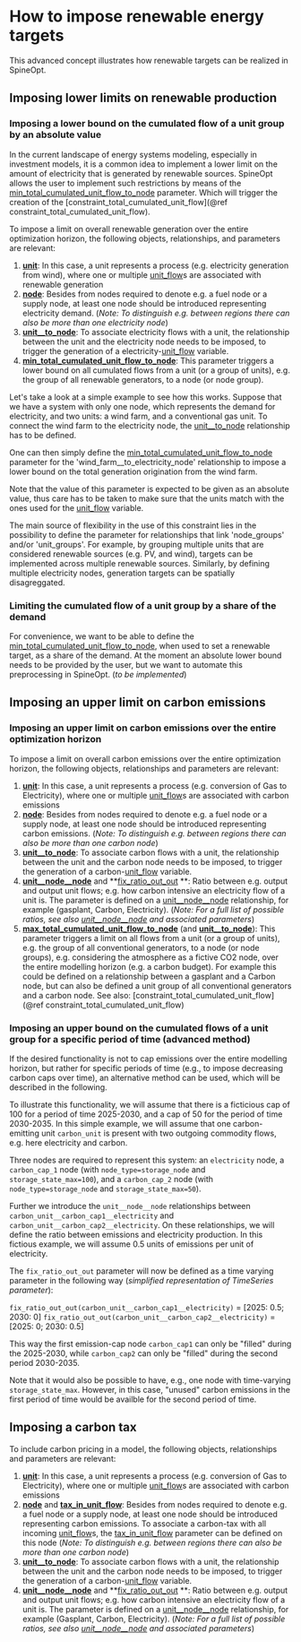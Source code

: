 # How to impose renewable energy targets

This advanced concept illustrates how renewable targets can be realized in SpineOpt. 

## Imposing lower limits on renewable production
### Imposing a lower bound on the cumulated flow of a unit group by an absolute value
In the current landscape of energy systems modeling, especially in investment models, it is a common idea to implement a lower limit on the amount of electricity that is generated by renewable sources. SpineOpt allows the user to implement such restrictions by means of the [min\_total\_cumulated\_unit\_flow\_to\_node](@ref) parameter. Which will trigger the creation of the [constraint\_total\_cumulated\_unit\_flow](@ref constraint_total_cumulated_unit_flow).

To impose  a limit on overall renewable generation over the entire optimization horizon, the following objects, relationships, and parameters are relevant:

1. **[unit](@ref)**: In this case, a unit represents a process (e.g. electricity generation from wind), where one
  or multiple [unit\_flow](@ref)s are associated with renewable generation
2. **[node](@ref)**: Besides from nodes required to denote e.g. a fuel node or a supply node, at least one node should be introduced representing
    electricity demand.
    (*Note: To distinguish e.g. between regions there can also be more than one electricity node*)
3. **[unit\_\_to\_node](@ref)**: To associate electricity flows with a unit, the relationship between the unit and the electricity node needs to be imposed,
    to trigger the generation of a electricity-[unit\_flow](@ref) variable.
4. **[min\_total\_cumulated\_unit\_flow\_to\_node](@ref)**: This parameter triggers a lower bound on all cumulated flows from a unit (or a group of units), e.g. the group of all renewable generators, to a node (or node group).

Let's take a look at a simple example to see how this works. Suppose that we have a system with only one node, which represents the demand for electricity, and two units: a wind farm, and a conventional gas unit. To connect the wind farm to the electricity node, the [unit\_\_to\_node](@ref) relationship has to be defined.

One can then simply define the [min\_total\_cumulated\_unit\_flow\_to\_node](@ref) parameter for the 'wind_farm__to_electricity_node' relationship to impose a lower bound on the total generation origination from the wind farm.

Note that the value of this parameter is expected to be given as an absolute value, thus care has to be taken to make sure that the units match with the ones used for the [unit\_flow](@ref) variable.

The main source of flexibility in the use of this constraint lies in the possibility to define the parameter for relationships that link 'node_groups' and/or 'unit_groups'. For example, by grouping multiple units that are considered renewable sources (e.g. PV, and wind), targets can be implemented across multiple renewable sources. Similarly, by defining multiple electricity nodes, generation targets can be spatially disagreggated.

### Limiting the cumulated flow of a unit group by a share of the demand
For convenience, we want to be able to define the [min\_total\_cumulated\_unit\_flow\_to\_node](@ref), when used to set a renewable target, as a share of the demand. At the moment an absolute lower bound needs to be provided by the user, but we want to automate this preprocessing in SpineOpt. (*to be implemented*)

## Imposing an upper limit on carbon emissions
### Imposing an upper limit on carbon emissions over the entire optimization horizon
To impose a limit on overall carbon emissions over the entire optimization horizon,
the following objects, relationships and parameters are relevant:

1. **[unit](@ref)**: In this case, a unit represents a process (e.g. conversion of Gas to Electricity), where one
  or multiple [unit\_flow](@ref)s are associated with carbon emissions
2. **[node](@ref)**: Besides from nodes required to denote e.g. a fuel node or a supply node, at least one node should be introduced representing
    carbon emissions.
    (*Note: To distinguish e.g. between regions there can also be more than one carbon node*)
3. **[unit\_\_to\_node](@ref)**: To associate carbon flows with a unit, the relationship between the unit and the carbon node needs to be imposed,
    to trigger the generation of a carbon-[unit\_flow](@ref) variable.
4. **[unit\_\_node\_\_node](@ref)** and **[fix\_ratio\_out\_out](@ref) **: Ratio between e.g. output and output unit flows; e.g. how carbon intensive an electricity flow of a unit is. The parameter is defined on a [unit\_\_node\_\_node](@ref) relationship, for example (gasplant, Carbon, Electricity). (*Note: For a full list of possible ratios, see also [unit\_\_node\_\_node](@ref) and associated parameters*)
5. **[max\_total\_cumulated\_unit\_flow\_to\_node](@ref)** (and **[unit\_\_to\_node](@ref)**): This parameter triggers a limit on all flows from a unit (or a group of units), e.g. the group of all conventional generators, to a node (or node groups), e.g. considering the atmosphere as a fictive CO2 node, over the entire modelling horizon (e.g. a carbon budget). For example this could be defined on a relationship between a gasplant and a Carbon node, but can also be defined a unit group of all conventional generators and a carbon node. See also: [constraint\_total\_cumulated\_unit\_flow](@ref constraint_total_cumulated_unit_flow)


### Imposing an upper bound on the cumulated flows of a unit group for a specific period of time (advanced method)
If the desired functionality is not to cap emissions over the entire modelling horizon, but rather for specific periods of time (e.g., to impose decreasing carbon caps over time), an alternative method can be used, which will be described in the following.

To illustrate this functionality, we will assume that there is a ficticious cap of 100 for a period of time 2025-2030, and a cap of 50 for the period of time 2030-2035. In this simple example, we will assume that one carbon-emitting unit `carbon_unit` is present with two outgoing commodity flows, e.g. here electricity and carbon.

Three nodes are required to represent this system: an `electricity` node, a `carbon_cap_1` node (with `node_type=storage_node` and `storage_state_max=100`), and a `carbon_cap_2` node (with `node_type=storage_node` and `storage_state_max=50`).

Further we introduce the `unit__node__node` relationships between `carbon_unit__carbon_cap1__electricity` and `carbon_unit__carbon_cap2__electricity`. On these relationships, we will define the ratio between emissions and electricity production. In this fictious example, we will assume 0.5 units of emissions per unit of electricity.

The `fix_ratio_out_out` parameter will now be defined as a time varying parameter in the following way (*simplified representation of TimeSeries parameter*):

`fix_ratio_out_out(carbon_unit__carbon_cap1__electricity)` = [2025: 0.5; 2030: 0]
`fix_ratio_out_out(carbon_unit__carbon_cap2__electricity)` = [2025: 0; 2030: 0.5]

This way the first emission-cap node `carbon_cap1` can only be "filled" during the 2025-2030, while `carbon_cap2` can only be "filled" during the second period 2030-2035. 

Note that it would also be possible to have, e.g., one node with time-varying `storage_state_max`. However, in this case, "unused" carbon emissions in the first period of time would be availble for the second period of time.

## Imposing a carbon tax
To include carbon pricing in a model,
the following objects, relationships and parameters are relevant:

1. **[unit](@ref)**: In this case, a unit represents a process (e.g. conversion of Gas to Electricity), where one
  or multiple [unit\_flow](@ref)s are associated with carbon emissions
2. **[node](@ref)** and **[tax\_in\_unit\_flow](@ref)**: Besides from nodes required to denote e.g. a fuel node or a supply node, at least one node should be introduced representing carbon emissions. To associate a carbon-tax with all incoming [unit\_flow](@ref)s, the [tax\_in\_unit\_flow](@ref) parameter can be defined on this node
    (*Note: To distinguish e.g. between regions there can also be more than one carbon node*)
3. **[unit\_\_to\_node](@ref)**: To associate carbon flows with a unit, the relationship between the unit and the carbon node needs to be imposed,
    to trigger the generation of a carbon-[unit\_flow](@ref) variable.
4. **[unit\_\_node\_\_node](@ref)** and **[fix\_ratio\_out\_out](@ref) **: Ratio between e.g. output and output unit flows; e.g. how carbon intensive an electricity flow of a unit is. The parameter is defined on a [unit\_\_node\_\_node](@ref) relationship, for example (Gasplant, Carbon, Electricity). (*Note: For a full list of possible ratios, see also [unit\_\_node\_\_node](@ref) and associated parameters*)
